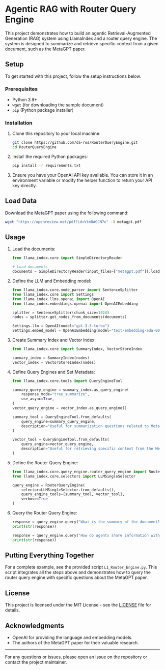 # Agentic RAG with Router Query Engine

This project demonstrates how to build an agentic Retrieval-Augmented Generation (RAG) system using LlamaIndex and a router query engine. The system is designed to summarize and retrieve specific context from a given document, such as the MetaGPT paper.

## Setup

To get started with this project, follow the setup instructions below.

### Prerequisites

- Python 3.8+
- `wget` (for downloading the sample document)
- `pip` (Python package installer)

### Installation

1. Clone this repository to your local machine:

    ```bash
    git clone https://github.com/da-ros/RouterQueryEngine.git
    cd RouterQueryEngine
    ```

2. Install the required Python packages:

    ```bash
    pip install -r requirements.txt
    ```

3. Ensure you have your OpenAI API key available. You can store it in an environment variable or modify the helper function to return your API key directly.

## Load Data

Download the MetaGPT paper using the following command:

```bash
wget "https://openreview.net/pdf?id=VtmBAGCN7o" -O metagpt.pdf
```

## Usage

1. Load the documents:

    ```python
    from llama_index.core import SimpleDirectoryReader

    # Load documents
    documents = SimpleDirectoryReader(input_files=["metagpt.pdf"]).load_data()
    ```

2. Define the LLM and Embedding model:

    ```python
    from llama_index.core.node_parser import SentenceSplitter
    from llama_index.core import Settings
    from llama_index.llms.openai import OpenAI
    from llama_index.embeddings.openai import OpenAIEmbedding

    splitter = SentenceSplitter(chunk_size=1024)
    nodes = splitter.get_nodes_from_documents(documents)

    Settings.llm = OpenAI(model="gpt-3.5-turbo")
    Settings.embed_model = OpenAIEmbedding(model="text-embedding-ada-002")
    ```

3. Create Summary Index and Vector Index:

    ```python
    from llama_index.core import SummaryIndex, VectorStoreIndex

    summary_index = SummaryIndex(nodes)
    vector_index = VectorStoreIndex(nodes)
    ```

4. Define Query Engines and Set Metadata:

    ```python
    from llama_index.core.tools import QueryEngineTool

    summary_query_engine = summary_index.as_query_engine(
        response_mode="tree_summarize",
        use_async=True,
    )
    vector_query_engine = vector_index.as_query_engine()

    summary_tool = QueryEngineTool.from_defaults(
        query_engine=summary_query_engine,
        description="Useful for summarization questions related to MetaGPT",
    )

    vector_tool = QueryEngineTool.from_defaults(
        query_engine=vector_query_engine,
        description="Useful for retrieving specific context from the MetaGPT paper.",
    )
    ```

5. Define the Router Query Engine:

    ```python
    from llama_index.core.query_engine.router_query_engine import RouterQueryEngine
    from llama_index.core.selectors import LLMSingleSelector

    query_engine = RouterQueryEngine(
        selector=LLMSingleSelector.from_defaults(),
        query_engine_tools=[summary_tool, vector_tool],
        verbose=True
    )
    ```

6. Query the Router Query Engine:

    ```python
    response = query_engine.query("What is the summary of the document?")
    print(str(response))

    response = query_engine.query("How do agents share information with other agents?")
    print(str(response))
    ```

## Putting Everything Together

For a complete example, see the provided script `L1_Router_Engine.py`. This script integrates all the steps above and demonstrates how to query the router query engine with specific questions about the MetaGPT paper.

## License

This project is licensed under the MIT License - see the [LICENSE](LICENSE) file for details.

## Acknowledgments

- OpenAI for providing the language and embedding models.
- The authors of the MetaGPT paper for their valuable research.

---

For any questions or issues, please open an issue on the repository or contact the project maintainer.
